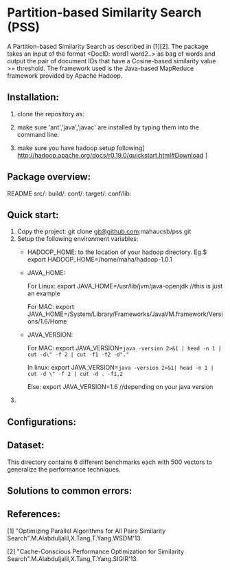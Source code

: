 Partition-based Similarity Search (PSS)
=======================================
  A Partition-based Similarity Search as described in [1][2]. The package takes an input of the format <DocID: word1 word2..> as bag of words and output the pair of document IDs that have a Cosine-based similarity value >= threshold. The framework used is the Java-based MapReduce framework provided by Apache Hadoop. 

Installation:
-------------
1) clone the repository as: 

2) make sure 'ant','java','javac' are installed by typing them into the command line.

3) make sure you have hadoop setup following[ http://hadoop.apache.org/docs/r0.19.0/quickstart.html#Download ]

Package overview:
-----------------
README
src/:
build/:
conf/:
target/:
conf/lib:


Quick start:
------------

1) Copy the project: git clone git@github.com:mahaucsb/pss.git
2) Setup the following environment variables:
   - HADOOP_HOME: to the location of your hadoop directory. Eg.$ export HADOOP_HOME=/home/maha/hadoop-1.0.1
   - JAVA_HOME: 
   
      For Linux: export JAVA_HOME=/usr/lib/jvm/java-openjdk //this is just an example

      For MAC: export JAVA_HOME=/System/Library/Frameworks/JavaVM.framework/Versions/1.6/Home

   - JAVA_VERSION:
   
      For MAC: export JAVA_VERSION=`java -version 2>&1 | head -n 1 | cut -d\" -f 2 | cut -f1 -f2 -d"."`

      In linux: export JAVA_VERSION=`java -version 2>&1| head -n 1 | cut -d \" -f 2 | cut -d . -f1,2`
      
      Else: export JAVA_VERSION=1.6   //depending on your java version
3)  


Configurations:
---------------


Dataset:
--------
This directory contains 6 different benchmarks each with 500 vectors to generalize the performance techniques. 


Solutions to common errors:
----------------------------


References:
-----------

[1]  "Optimizing Parallel Algorithms for All Pairs Similarity Search".M.Alabduljalil,X.Tang,T.Yang.WSDM'13.

[2]  "Cache-Conscious Performance Optimization for Similarity Search".M.Alabduljalil,X.Tang,T.Yang.SIGIR'13.
